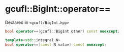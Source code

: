 # gcufl::BigInt::operator==
Declared in `<gcufl/BigInt.hpp>`
```cpp
bool operator==(gcufl::BigInt other) const noexcept;

template<std::integral N>
bool operator==(const N value) const noexcept;
```
